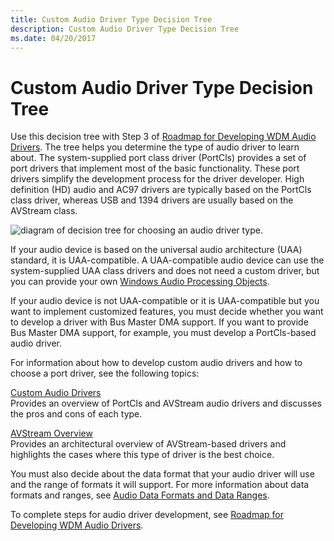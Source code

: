 ```yaml
---
title: Custom Audio Driver Type Decision Tree
description: Custom Audio Driver Type Decision Tree
ms.date: 04/20/2017
---
```


# Custom Audio Driver Type Decision Tree


Use this decision tree with Step 3 of [Roadmap for Developing WDM Audio Drivers](roadmap-for-developing-wdm-audio-drivers.md). The tree helps you determine the type of audio driver to learn about. The system-supplied port class driver (PortCls) provides a set of port drivers that implement most of the basic functionality. These port drivers simplify the development process for the driver developer. High definition (HD) audio and AC97 drivers are typically based on the PortCls class driver, whereas USB and 1394 drivers are usually based on the AVStream class.

![diagram of decision tree for choosing an audio driver type.](images/roadmap-uaacomp.png)

If your audio device is based on the universal audio architecture (UAA) standard, it is UAA-compatible. A UAA-compatible audio device can use the system-supplied UAA class drivers and does not need a custom driver, but you can provide your own [Windows Audio Processing Objects](windows-audio-processing-objects.md).

If your audio device is not UAA-compatible or it is UAA-compatible but you want to implement customized features, you must decide whether you want to develop a driver with Bus Master DMA support. If you want to provide Bus Master DMA support, for example, you must develop a PortCls-based audio driver.

For information about how to develop custom audio drivers and how to choose a port driver, see the following topics:

<span id="Custom_Audio_Drivers"></span><span id="custom_audio_drivers"></span><span id="CUSTOM_AUDIO_DRIVERS"></span>[Custom Audio Drivers](custom-audio-drivers.md)  
Provides an overview of PortCls and AVStream audio drivers and discusses the pros and cons of each type.

<span id="AVStream_Overview"></span><span id="avstream_overview"></span><span id="AVSTREAM_OVERVIEW"></span>[AVStream Overview](../stream/avstream-overview.md)  
Provides an architectural overview of AVStream-based drivers and highlights the cases where this type of driver is the best choice.

You must also decide about the data format that your audio driver will use and the range of formats it will support. For more information about data formats and ranges, see [Audio Data Formats and Data Ranges](audio-data-formats-and-data-ranges.md).

To complete steps for audio driver development, see [Roadmap for Developing WDM Audio Drivers](roadmap-for-developing-wdm-audio-drivers.md).

 

